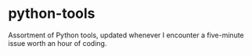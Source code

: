 # python-tools
Assortment of Python tools, updated whenever I encounter a five-minute issue worth an hour of coding.
